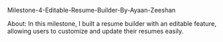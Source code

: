 
Milestone-4-Editable-Resume-Builder-By-Ayaan-Zeeshan

About:
In this milestone, I built a resume builder with an editable feature, allowing users to customize and update their resumes easily.
